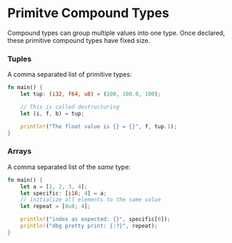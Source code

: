 # Primitve Compound Types

Compound types can group multiple values into one type.
Once declared, these primitive compound types have fixed size.

### Tuples

A comma separated list of primitive types:

```rust
fn main() {
    let tup: (i32, f64, u8) = (100, 100.0, 100);

    // This is called destructuring
    let (i, f, b) = tup;

    println!("The float value is {} = {}", f, tup.1);
}
```

### Arrays

A comma separated list of the _same_ type:

```rust
fn main() {
    let a = [1, 2, 3, 4];
    let specific: [i16; 4] = a;
    // initialize all elements to the same value
    let repeat = [0u8; 4];

    println!("index as expected: {}", specific[0]);
    println!("dbg pretty print: {:?}", repeat);
}

    